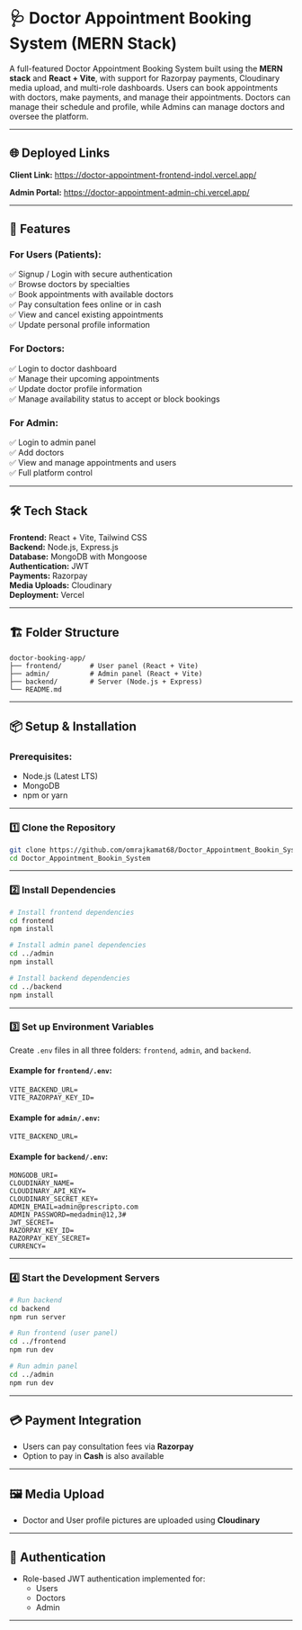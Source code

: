 # 🩺 Doctor Appointment Booking System (MERN Stack)

A full-featured Doctor Appointment Booking System built using the **MERN stack** and **React + Vite**, with support for Razorpay payments, Cloudinary media upload, and multi-role dashboards. Users can book appointments with doctors, make payments, and manage their appointments. Doctors can manage their schedule and profile, while Admins can manage doctors and oversee the platform.

---

## 🌐 Deployed Links

**Client Link:** https://doctor-appointment-frontend-indol.vercel.app/

**Admin Portal:** https://doctor-appointment-admin-chi.vercel.app/

---

## 🚀 Features

### For Users (Patients):
✅ Signup / Login with secure authentication  
✅ Browse doctors by specialties  
✅ Book appointments with available doctors  
✅ Pay consultation fees online or in cash  
✅ View and cancel existing appointments  
✅ Update personal profile information  

### For Doctors:
✅ Login to doctor dashboard  
✅ Manage their upcoming appointments  
✅ Update doctor profile information  
✅ Manage availability status to accept or block bookings  

### For Admin:
✅ Login to admin panel  
✅ Add doctors  
✅ View and manage appointments and users  
✅ Full platform control  

---

## 🛠 Tech Stack

**Frontend:** React + Vite, Tailwind CSS  
**Backend:** Node.js, Express.js  
**Database:** MongoDB with Mongoose  
**Authentication:** JWT  
**Payments:** Razorpay  
**Media Uploads:** Cloudinary  
**Deployment:** Vercel  

---

## 🏗 Folder Structure

```
doctor-booking-app/
├── frontend/       # User panel (React + Vite)
├── admin/          # Admin panel (React + Vite)
├── backend/        # Server (Node.js + Express)
└── README.md
```

---

## 📦 Setup & Installation

### Prerequisites:
- Node.js (Latest LTS)
- MongoDB
- npm or yarn

---

### 1️⃣ Clone the Repository

```bash
git clone https://github.com/omrajkamat68/Doctor_Appointment_Bookin_System.git
cd Doctor_Appointment_Bookin_System
```

---

### 2️⃣ Install Dependencies

```bash
# Install frontend dependencies
cd frontend
npm install

# Install admin panel dependencies
cd ../admin
npm install

# Install backend dependencies
cd ../backend
npm install
```

---

### 3️⃣ Set up Environment Variables

Create `.env` files in all three folders: `frontend`, `admin`, and `backend`.

#### Example for `frontend/.env`:
```env
VITE_BACKEND_URL=
VITE_RAZORPAY_KEY_ID=
```

#### Example for `admin/.env`:
```env
VITE_BACKEND_URL=
```

#### Example for `backend/.env`:
```env
MONGODB_URI=
CLOUDINARY_NAME=
CLOUDINARY_API_KEY=
CLOUDINARY_SECRET_KEY=
ADMIN_EMAIL=admin@prescripto.com
ADMIN_PASSWORD=medadmin@12,3#
JWT_SECRET=
RAZORPAY_KEY_ID=
RAZORPAY_KEY_SECRET=
CURRENCY=
```

---

### 4️⃣ Start the Development Servers

```bash
# Run backend
cd backend
npm run server

# Run frontend (user panel)
cd ../frontend
npm run dev

# Run admin panel
cd ../admin
npm run dev
```

---

## 💳 Payment Integration

- Users can pay consultation fees via **Razorpay**
- Option to pay in **Cash** is also available

---

## 🖼 Media Upload

- Doctor and User profile pictures are uploaded using **Cloudinary**

---

## 🔐 Authentication

- Role-based JWT authentication implemented for:
  - Users
  - Doctors
  - Admin

---

